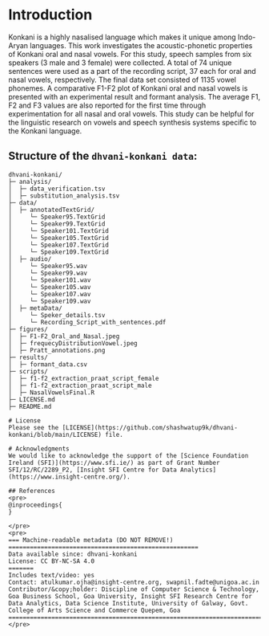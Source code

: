 # Introduction
Konkani is a highly nasalised language which makes it unique among Indo-Aryan languages. This work investigates the acoustic-phonetic properties of Konkani oral and nasal vowels. For this study, speech samples from six speakers (3 male and 3 female) were collected. A total of 74 unique sentences were used as a part of the recording script, 37 each for oral and nasal vowels, respectively. The final data set consisted of 1135 vowel phonemes. A comparative F1-F2 plot of Konkani oral and nasal vowels is presented with an experimental result and formant analysis. The average F1, F2 and F3 values are also reported for the first time through experimentation for all nasal and oral vowels. This study can be helpful for the linguistic research on vowels and speech synthesis systems specific to the Konkani language.


## Structure of the `dhvani-konkani data`:
```
dhvani-konkani/
├─ analysis/
│  ├─ data_verification.tsv
│  ├─ substitution_analysis.tsv
├─ data/
│  ├─ annotatedTextGrid/
│     └─ Speaker95.TextGrid
│     └─ Speaker99.TextGrid
│     └─ Speaker101.TextGrid
│     └─ Speaker105.TextGrid
│     └─ Speaker107.TextGrid
│     └─ Speaker109.TextGrid
│  ├─ audio/
│     └─ Speaker95.wav
│     └─ Speaker99.wav
│     └─ Speaker101.wav
│     └─ Speaker105.wav
│     └─ Speaker107.wav
│     └─ Speaker109.wav
│  ├─ metaData/
│     └─ Speker_details.tsv
│     └─ Recording_Script_with_sentences.pdf
├─ figures/
│  ├─ F1-F2_Oral_and_Nasal.jpeg
│  ├─ frequecyDistributionVowel.jpeg
│  ├─ Pratt_annotations.png
├─ results/
│  ├─ formant_data.csv
├─ scripts/
│  ├─ f1-f2_extraction_praat_script_female
│  ├─ f1-f2_extraction_praat_script_male
│  ├─ NasalVowelsFinal.R
├─ LICENSE.md
├─ README.md

# License
Please see the [LICENSE](https://github.com/shashwatup9k/dhvani-konkani/blob/main/LICENSE) file.

# Acknowledgments
We would like to acknowledge the support of the [Science Foundation Ireland (SFI)](https://www.sfi.ie/) as part of Grant Number SFI/12/RC/2289_P2, [Insight SFI Centre for Data Analytics](https://www.insight-centre.org/).

## References
<pre>
@inproceedings{
}

</pre>
<pre>
=== Machine-readable metadata (DO NOT REMOVE!) =====================================================
Data available since: dhvani-konkani
License: CC BY-NC-SA 4.0
=======
Includes text/video: yes
Contact: atulkumar.ojha@insight-centre.org, swapnil.fadte@unigoa.ac.in
Contributor/&copy;holder: Discipline of Computer Science & Technology, Goa Business School, Goa University, Insight SFI Research Centre for Data Analytics, Data Science Institute, University of Galway, Govt. College of Arts Science and Commerce Quepem, Goa
=======================================================================================================
</pre>

